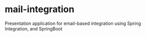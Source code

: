 # mail-integration
Presentation application for email-based integration using Spring Integration, and SpringBoot
